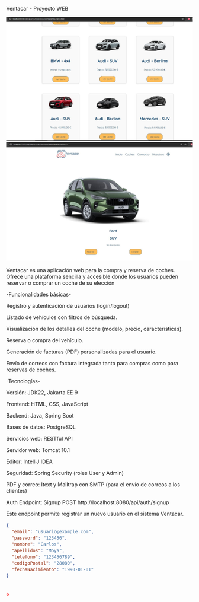 Ventacar - Proyecto WEB

![Captura de pantalla](src/main/assets/Captura.JPG)
![Captura de pantalla](src/main/assets/Captura2.JPG)


Ventacar es una aplicación web para la compra y reserva de coches. Ofrece una plataforma sencilla y accesible donde los usuarios pueden reservar o comprar un coche de su elección

-Funcionalidades básicas-

Registro y autenticación de usuarios (login/logout)

Listado de vehículos con filtros de búsqueda.

Visualización de los detalles del coche (modelo, precio, características).

Reserva o compra del vehículo.

Generación de facturas (PDF) personalizadas para el usuario.

Envío de correos con factura integrada tanto para compras como para reservas de coches.

-Tecnologías-

Versión: JDK22, Jakarta EE 9

Frontend: HTML, CSS, JavaScript

Backend: Java, Spring Boot

Bases de datos: PostgreSQL

Servicios web: RESTful API

Servidor web: Tomcat 10.1

Editor: IntelliJ IDEA

Seguridad: Spring Security (roles User y Admin)

PDF y correo: Itext y Mailtrap con SMTP (para el envío de correos a los clientes)

Auth Endpoint: Signup
POST http://localhost:8080/api/auth/signup

Este endpoint permite registrar un nuevo usuario en el sistema Ventacar.

```json
{
  "email": "usuario@example.com",
  "password": "123456",
  "nombre": "Carlos",
  "apellidos": "Moya",
  "telefono": "123456789",
  "codigoPostal": "28080",
  "fechaNacimiento": "1990-01-01"
}


G








